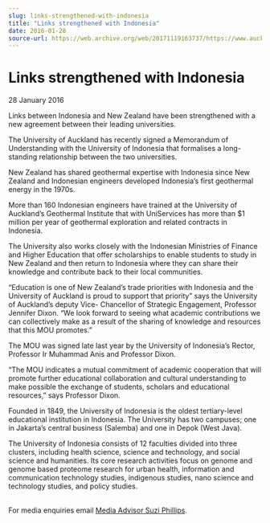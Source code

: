 ```yaml
---
slug: links-strengthened-with-indonesia
title: "Links strengthened with Indonesia"
date: 2016-01-28
source-url: https://web.archive.org/web/20171119163737/https://www.auckland.ac.nz/en/about/news-events-and-notices/news/news-2016/01/links-strengthened-with-indonesia.html
---
```

Links strengthened with Indonesia
=================================

28 January 2016

Links between Indonesia and New Zealand have been strengthened with a new agreement between their leading universities.

The University of Auckland has recently signed a Memorandum of Understanding with the University of Indonesia that formalises a long-standing relationship between the two universities.

New Zealand has shared geothermal expertise with Indonesia since New Zealand and Indonesian engineers developed Indonesia’s first geothermal energy in the 1970s.

More than 160 Indonesian engineers have trained at the University of Auckland’s Geothermal Institute that with UniServices has more than $1 million per year of geothermal exploration and related contracts in Indonesia.

The University also works closely with the Indonesian Ministries of Finance and Higher Education that offer scholarships to enable students to study in New Zealand and then return to Indonesia where they can share their knowledge and contribute back to their local communities.

“Education is one of New Zealand’s trade priorities with Indonesia and the University of Auckland is proud to support that priority” says the University of Auckland’s deputy Vice- Chancellor of Strategic Engagement, Professor Jennifer Dixon. “We look forward to seeing what academic contributions we can collectively make as a result of the sharing of knowledge and resources that this MOU promotes.”

The MOU was signed late last year by the University of Indonesia’s Rector, Professor Ir Muhammad Anis and Professor Dixon.

“The MOU indicates a mutual commitment of academic cooperation that will promote further educational collaboration and cultural understanding to make possible the exchange of students, scholars and educational resources,” says Professor Dixon.

Founded in 1849, the University of Indonesia is the oldest tertiary-level educational institution in Indonesia. The University has two campuses; one in Jakarta’s central business (Salemba) and one in Depok (West Java).

The University of Indonesia consists of 12 faculties divided into three clusters, including health science, science and technology, and social science and humanities. Its core research activities focus on genome and genome based proteome research for urban health, information and communication technology studies, indigenous studies, nano science and technology studies, and policy studies.  
 

For media enquiries email [Media Advisor Suzi Phillips](mailto:s.phillips@auckland.ac.nz).